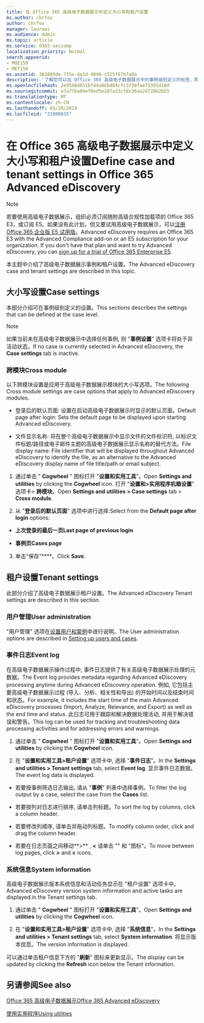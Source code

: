 ```yaml
---
title: 在 Office 365 高级电子数据展示中定义大小写和租户设置
ms.author: chrfox
author: chrfox
manager: laurawi
ms.audience: Admin
ms.topic: article
ms.service: O365-seccomp
localization_priority: Normal
search.appverid:
- MOE150
- MET150
ms.assetid: 383809de-7f5e-4a1d-9098-c525f67b7a9a
description: '了解您可以在 Office 365 高级电子数据展示中的事例级别定义的标签、跨模块和租户设置。  '
ms.openlocfilehash: 2e95984651bf4da86bd64cfc3730fae75391410d
ms.sourcegitcommit: e7a776a04ef6ed5e287a33cfdc36aa2d72862b55
ms.translationtype: MT
ms.contentlocale: zh-CN
ms.lasthandoff: 03/29/2019
ms.locfileid: "31000835"
---
```

# <a name="define-case-and-tenant-settings-in-office-365-advanced-ediscovery"></a><span data-ttu-id="1016d-103">在 Office 365 高级电子数据展示中定义大小写和租户设置</span><span class="sxs-lookup"><span data-stu-id="1016d-103">Define case and tenant settings in Office 365 Advanced eDiscovery</span></span>

> [!NOTE]
> <span data-ttu-id="1016d-p101">若要使用高级电子数据展示，组织必须订阅随附高级合规性加载项的 Office 365 E3，或订阅 E5。如果没有此计划，但又要试用高级电子数据展示，可以[注册 Office 365 企业版 E5 试用版](https://go.microsoft.com/fwlink/p/?LinkID=698279)。</span><span class="sxs-lookup"><span data-stu-id="1016d-p101">Advanced eDiscovery requires an Office 365 E3 with the Advanced Compliance add-on or an E5 subscription for your organization. If you don't have that plan and want to try Advanced eDiscovery, you can [sign up for a trial of Office 365 Enterprise E5](https://go.microsoft.com/fwlink/p/?LinkID=698279).</span></span> 
  
<span data-ttu-id="1016d-106">本主题中介绍了高级电子数据展示事例和租户设置。</span><span class="sxs-lookup"><span data-stu-id="1016d-106">The Advanced eDiscovery case and tenant settings are described in this topic.</span></span>
  
## <a name="case-settings"></a><span data-ttu-id="1016d-107">大小写设置</span><span class="sxs-lookup"><span data-stu-id="1016d-107">Case settings</span></span>

<span data-ttu-id="1016d-108">本部分介绍可在事例级别定义的设置。</span><span class="sxs-lookup"><span data-stu-id="1016d-108">This sections describes the settings that can be defined at the case level.</span></span>
  
> [!NOTE]
> <span data-ttu-id="1016d-109">如果当前未在高级电子数据展示中选择任何事例, 则 "**事例设置**" 选项卡将处于非活动状态。</span><span class="sxs-lookup"><span data-stu-id="1016d-109">If no case is currently selected in Advanced eDiscovery, the **Case settings** tab is inactive.</span></span> 
  
### <a name="cross-module"></a><span data-ttu-id="1016d-110">跨模块</span><span class="sxs-lookup"><span data-stu-id="1016d-110">Cross module</span></span>

<span data-ttu-id="1016d-111">以下跨模块设置是应用于高级电子数据展示模块的大小写选项。</span><span class="sxs-lookup"><span data-stu-id="1016d-111">The following Cross module settings are case options that apply to Advanced eDiscovery modules.</span></span>
  
- <span data-ttu-id="1016d-112">登录后的默认页面: 设置在启动高级电子数据展示时显示的默认页面。</span><span class="sxs-lookup"><span data-stu-id="1016d-112">Default page after login: Sets the default page to be displayed upon starting Advanced eDiscovery.</span></span>
    
- <span data-ttu-id="1016d-113">文件显示名称: 将在整个高级电子数据展示中显示文件的文件标识符, 以标识文件标题/路径或电子邮件主题的高级电子数据展示显示名称的替代方法。</span><span class="sxs-lookup"><span data-stu-id="1016d-113">File display name: File identifier that will be displayed throughout Advanced eDiscovery to identify the file, as an alternative to the Advanced eDiscovery display name of file title/path or email subject.</span></span>
    
1. <span data-ttu-id="1016d-114">通过单击 " **Cogwheel** " 图标打开 "**设置和实用工具**"。</span><span class="sxs-lookup"><span data-stu-id="1016d-114">Open **Settings and utilities** by clicking the **Cogwheel** icon.</span></span> <span data-ttu-id="1016d-115">打开 "**设置和\>实用程序机箱设置**" 选项卡\> **跨模块**。</span><span class="sxs-lookup"><span data-stu-id="1016d-115">Open **Settings and utilities \> Case settings** tab \> **Cross module**.</span></span> 
    
2. <span data-ttu-id="1016d-116">从 "**登录后的默认页面**" 选项中进行选择:</span><span class="sxs-lookup"><span data-stu-id="1016d-116">Select from the **Default page after login** options:</span></span> 
    
  - <span data-ttu-id="1016d-117">**上次登录的最后一页**</span><span class="sxs-lookup"><span data-stu-id="1016d-117">**Last page of previous login**</span></span>
    
  - <span data-ttu-id="1016d-118">**事例页**</span><span class="sxs-lookup"><span data-stu-id="1016d-118">**Cases page**</span></span>
    
3. <span data-ttu-id="1016d-119">单击“保存”\*\*\*\*。</span><span class="sxs-lookup"><span data-stu-id="1016d-119">Click **Save**.</span></span>
    
## <a name="tenant-settings"></a><span data-ttu-id="1016d-120">租户设置</span><span class="sxs-lookup"><span data-stu-id="1016d-120">Tenant settings</span></span>

<span data-ttu-id="1016d-121">此部分介绍了高级电子数据展示租户设置。</span><span class="sxs-lookup"><span data-stu-id="1016d-121">The Advanced eDiscovery Tenant settings are described in this section.</span></span>
  
### <a name="user-administration"></a><span data-ttu-id="1016d-122">用户管理</span><span class="sxs-lookup"><span data-stu-id="1016d-122">User administration</span></span>

<span data-ttu-id="1016d-123">"用户管理" 选项在[设置用户和案例](set-up-users-and-cases-in-advanced-ediscovery.md)中进行说明。</span><span class="sxs-lookup"><span data-stu-id="1016d-123">The User administration options are described in [Setting up users and cases](set-up-users-and-cases-in-advanced-ediscovery.md).</span></span>
  
### <a name="event-log"></a><span data-ttu-id="1016d-124">事件日志</span><span class="sxs-lookup"><span data-stu-id="1016d-124">Event log</span></span>

<span data-ttu-id="1016d-125">在高级电子数据展示操作过程中, 事件日志提供了有关高级电子数据展示处理的元数据。</span><span class="sxs-lookup"><span data-stu-id="1016d-125">The Event log provides metadata regarding Advanced eDiscovery processing anytime during Advanced eDiscovery operation.</span></span> <span data-ttu-id="1016d-126">例如, 它包括主要高级电子数据展示过程 (导入、分析、相关性和导出) 的开始时间以及结束时间和状态。</span><span class="sxs-lookup"><span data-stu-id="1016d-126">For example, it includes the start time of the main Advanced eDiscovery processes (Import, Analyze, Relevance, and Export) as well as the end time and status.</span></span> <span data-ttu-id="1016d-127">此日志可用于跟踪和解决数据处理活动, 并用于解决错误和警告。</span><span class="sxs-lookup"><span data-stu-id="1016d-127">This log can be used for tracking and troubleshooting data processing activities and for addressing errors and warnings.</span></span>
  
1. <span data-ttu-id="1016d-128">通过单击 " **Cogwheel** " 图标打开 "**设置和实用工具**"。</span><span class="sxs-lookup"><span data-stu-id="1016d-128">Open **Settings and utilities** by clicking the **Cogwheel** icon.</span></span> 
    
2. <span data-ttu-id="1016d-129">在 "**设置和实用工具\>租户设置**" 选项卡中, 选择 "**事件日志**"。</span><span class="sxs-lookup"><span data-stu-id="1016d-129">In the **Settings and utilities \> Tenant settings** tab, select **Event log**.</span></span> <span data-ttu-id="1016d-130">显示事件日志数据。</span><span class="sxs-lookup"><span data-stu-id="1016d-130">The event log data is displayed.</span></span>
    
  - <span data-ttu-id="1016d-131">若要按事例筛选日志输出, 请从 "**事例**" 列表中选择事例。</span><span class="sxs-lookup"><span data-stu-id="1016d-131">To filter the log output by a case, select the case from the **Cases** list.</span></span> 
    
  - <span data-ttu-id="1016d-132">若要按列对日志进行排序, 请单击列标题。</span><span class="sxs-lookup"><span data-stu-id="1016d-132">To sort the log by columns, click a column header.</span></span> 
    
  - <span data-ttu-id="1016d-133">若要修改列顺序, 请单击并拖动列标题。</span><span class="sxs-lookup"><span data-stu-id="1016d-133">To modify column order, click and drag the column header.</span></span>
    
  - <span data-ttu-id="1016d-134">若要在日志页面之间移动**\>** , **\<** 请单击 "" 和 "图标"。</span><span class="sxs-lookup"><span data-stu-id="1016d-134">To move between log pages, click **\>** and **\<** icons.</span></span> 
    
### <a name="system-information"></a><span data-ttu-id="1016d-135">系统信息</span><span class="sxs-lookup"><span data-stu-id="1016d-135">System information</span></span>

<span data-ttu-id="1016d-136">高级电子数据展示版本系统信息和活动任务显示在 "租户设置" 选项卡中。</span><span class="sxs-lookup"><span data-stu-id="1016d-136">Advanced eDiscovery version system information and active tasks are displayed in the Tenant settings tab.</span></span>
  
1. <span data-ttu-id="1016d-137">通过单击 " **Cogwheel** " 图标打开 "**设置和实用工具**"。</span><span class="sxs-lookup"><span data-stu-id="1016d-137">Open **Settings and utilities** by clicking the **Cogwheel** icon.</span></span> 
    
2. <span data-ttu-id="1016d-138">在 "**设置和实用工具\>租户设置**" 选项卡中, 选择 "**系统信息**"。</span><span class="sxs-lookup"><span data-stu-id="1016d-138">In the **Settings and utilities \> Tenant settings** tab, select **System information**.</span></span> <span data-ttu-id="1016d-139">将显示版本信息。</span><span class="sxs-lookup"><span data-stu-id="1016d-139">The version information is displayed.</span></span>
    
<span data-ttu-id="1016d-140">可以通过单击租户信息下方的 "**刷新**" 图标来更新显示。</span><span class="sxs-lookup"><span data-stu-id="1016d-140">The display can be updated by clicking the **Refresh** icon below the Tenant information.</span></span> 
  
## <a name="see-also"></a><span data-ttu-id="1016d-141">另请参阅</span><span class="sxs-lookup"><span data-stu-id="1016d-141">See also</span></span>

[<span data-ttu-id="1016d-142">Office 365 高级电子数据展示</span><span class="sxs-lookup"><span data-stu-id="1016d-142">Office 365 Advanced eDiscovery</span></span>](office-365-advanced-ediscovery.md)
  
[<span data-ttu-id="1016d-143">使用实用程序</span><span class="sxs-lookup"><span data-stu-id="1016d-143">Using utilities</span></span>](use-advanced-ediscovery-utilities.md)

